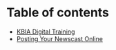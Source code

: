 # Table of contents

* [KBIA Digital Training](README.md)
* [Posting Your Newscast Online](posting-your-newscast-online.md)


